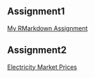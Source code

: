 ## Assignment1
[My RMarkdown Assignment](Assigment1.html) 

## Assignment2
[Electricity Market Prices](Assignment2.html)
